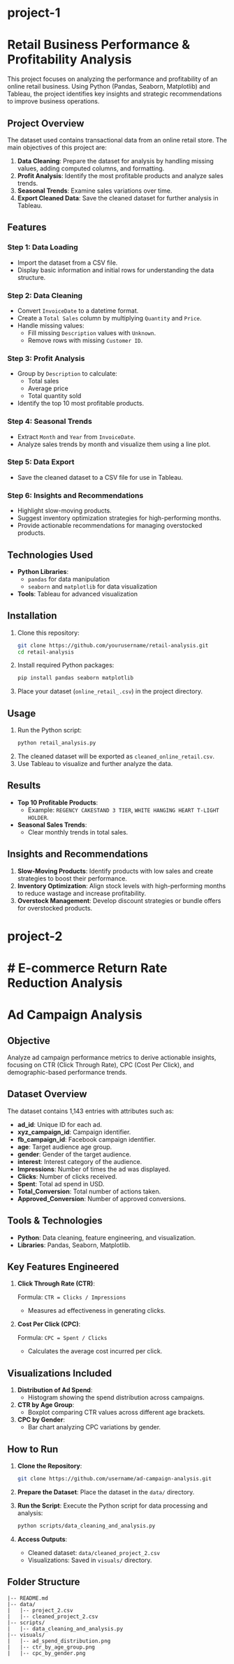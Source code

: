 # project-1
# Retail Business Performance & Profitability Analysis

This project focuses on analyzing the performance and profitability of an online retail business. Using Python (Pandas, Seaborn, Matplotlib) and Tableau, the project identifies key insights and strategic recommendations to improve business operations.

## Project Overview

The dataset used contains transactional data from an online retail store. The main objectives of this project are:

1. **Data Cleaning**: Prepare the dataset for analysis by handling missing values, adding computed columns, and formatting.
2. **Profit Analysis**: Identify the most profitable products and analyze sales trends.
3. **Seasonal Trends**: Examine sales variations over time.
4. **Export Cleaned Data**: Save the cleaned dataset for further analysis in Tableau.

## Features

### Step 1: Data Loading
- Import the dataset from a CSV file.
- Display basic information and initial rows for understanding the data structure.

### Step 2: Data Cleaning
- Convert `InvoiceDate` to a datetime format.
- Create a `Total Sales` column by multiplying `Quantity` and `Price`.
- Handle missing values:
  - Fill missing `Description` values with `Unknown`.
  - Remove rows with missing `Customer ID`.

### Step 3: Profit Analysis
- Group by `Description` to calculate:
  - Total sales
  - Average price
  - Total quantity sold
- Identify the top 10 most profitable products.

### Step 4: Seasonal Trends
- Extract `Month` and `Year` from `InvoiceDate`.
- Analyze sales trends by month and visualize them using a line plot.

### Step 5: Data Export
- Save the cleaned dataset to a CSV file for use in Tableau.

### Step 6: Insights and Recommendations
- Highlight slow-moving products.
- Suggest inventory optimization strategies for high-performing months.
- Provide actionable recommendations for managing overstocked products.

## Technologies Used
- **Python Libraries**:
  - `pandas` for data manipulation
  - `seaborn` and `matplotlib` for data visualization
- **Tools**: Tableau for advanced visualization

## Installation

1. Clone this repository:
   ```bash
   git clone https://github.com/yourusername/retail-analysis.git
   cd retail-analysis
   ```
2. Install required Python packages:
   ```bash
   pip install pandas seaborn matplotlib
   ```
3. Place your dataset (`online_retail_.csv`) in the project directory.

## Usage

1. Run the Python script:
   ```bash
   python retail_analysis.py
   ```
2. The cleaned dataset will be exported as `cleaned_online_retail.csv`.
3. Use Tableau to visualize and further analyze the data.

## Results
- **Top 10 Profitable Products**:
  - Example: `REGENCY CAKESTAND 3 TIER`, `WHITE HANGING HEART T-LIGHT HOLDER`.
- **Seasonal Sales Trends**:
  - Clear monthly trends in total sales.

## Insights and Recommendations
1. **Slow-Moving Products**: Identify products with low sales and create strategies to boost their performance.
2. **Inventory Optimization**: Align stock levels with high-performing months to reduce wastage and increase profitability.
3. **Overstock Management**: Develop discount strategies or bundle offers for overstocked products.

# project-2
# # E-commerce Return Rate Reduction Analysis
# Ad Campaign Analysis

## Objective
Analyze ad campaign performance metrics to derive actionable insights, focusing on CTR (Click Through Rate), CPC (Cost Per Click), and demographic-based performance trends.

## Dataset Overview
The dataset contains 1,143 entries with attributes such as:
- **ad_id**: Unique ID for each ad.
- **xyz_campaign_id**: Campaign identifier.
- **fb_campaign_id**: Facebook campaign identifier.
- **age**: Target audience age group.
- **gender**: Gender of the target audience.
- **interest**: Interest category of the audience.
- **Impressions**: Number of times the ad was displayed.
- **Clicks**: Number of clicks received.
- **Spent**: Total ad spend in USD.
- **Total_Conversion**: Total number of actions taken.
- **Approved_Conversion**: Number of approved conversions.

## Tools & Technologies
- **Python**: Data cleaning, feature engineering, and visualization.
- **Libraries**: Pandas, Seaborn, Matplotlib.

## Key Features Engineered
1. **Click Through Rate (CTR)**:
   
   Formula: `CTR = Clicks / Impressions`
   
   - Measures ad effectiveness in generating clicks.

2. **Cost Per Click (CPC)**:
   
   Formula: `CPC = Spent / Clicks`
   
   - Calculates the average cost incurred per click.

## Visualizations Included
1. **Distribution of Ad Spend**:
   - Histogram showing the spend distribution across campaigns.
2. **CTR by Age Group**:
   - Boxplot comparing CTR values across different age brackets.
3. **CPC by Gender**:
   - Bar chart analyzing CPC variations by gender.

## How to Run
1. **Clone the Repository**:
   ```bash
   git clone https://github.com/username/ad-campaign-analysis.git
   ```

2. **Prepare the Dataset**:
   Place the dataset in the `data/` directory.

3. **Run the Script**:
   Execute the Python script for data processing and analysis:
   ```bash
   python scripts/data_cleaning_and_analysis.py
   ```

4. **Access Outputs**:
   - Cleaned dataset: `data/cleaned_project_2.csv`
   - Visualizations: Saved in `visuals/` directory.

## Folder Structure
```
|-- README.md
|-- data/
|   |-- project_2.csv
|   |-- cleaned_project_2.csv
|-- scripts/
|   |-- data_cleaning_and_analysis.py
|-- visuals/
|   |-- ad_spend_distribution.png
|   |-- ctr_by_age_group.png
|   |-- cpc_by_gender.png
```
